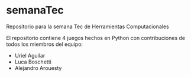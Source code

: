 # semanaTec
Repositorio para la semana Tec de Herramientas Computacionales

El repositorio contiene 4 juegos hechos en Python con contribuciones de todos los miembros del equipo:

* Uriel Aguilar
* Luca Boschetti
* Alejandro Arouesty
